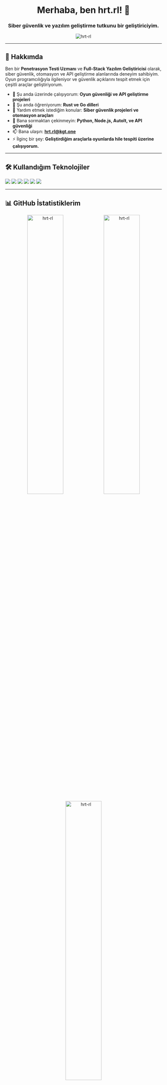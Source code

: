 <h1 align="center">Merhaba, ben hrt.rl! 👋</h1>
<h3 align="center">Siber güvenlik ve yazılım geliştirme tutkunu bir geliştiriciyim.</h3>

<p align="center">
  <img src="https://komarev.com/ghpvc/?username=hrt-rl&label=Ziyaretçi%20Sayısı&color=0e75b6&style=flat" alt="hrt-rl" />
</p>

---

## 🚀 Hakkımda
Ben bir **Penetrasyon Testi Uzmanı** ve **Full-Stack Yazılım Geliştiricisi** olarak, siber güvenlik, otomasyon ve API geliştirme alanlarında deneyim sahibiyim. Oyun programcılığıyla ilgileniyor ve güvenlik açıklarını tespit etmek için çeşitli araçlar geliştiriyorum.

- 🔭 Şu anda üzerinde çalışıyorum: **Oyun güvenliği ve API geliştirme projeleri**
- 🌱 Şu anda öğreniyorum: **Rust ve Go dilleri**
- 🤝 Yardım etmek istediğim konular: **Siber güvenlik projeleri ve otomasyon araçları**
- 💬 Bana sormaktan çekinmeyin: **Python, Node.js, AutoIt, ve API güvenliği**
- 📫 Bana ulaşın: **hrt.rl@kgt.one**
- ⚡ İlginç bir şey: **Geliştirdiğim araçlarla oyunlarda hile tespiti üzerine çalışıyorum.**

---

## 🛠️ Kullandığım Teknolojiler
<p align="left">
  <img src="https://img.shields.io/badge/Python-3776AB?style=for-the-badge&logo=python&logoColor=white" />
  <img src="https://img.shields.io/badge/Node.js-43853D?style=for-the-badge&logo=node-dot-js&logoColor=white" />
  <img src="https://img.shields.io/badge/AutoIt-1C3552?style=for-the-badge&logo=autoit&logoColor=white" />
  <img src="https://img.shields.io/badge/JavaScript-F7DF1E?style=for-the-badge&logo=javascript&logoColor=black" />
  <img src="https://img.shields.io/badge/MySQL-4479A1?style=for-the-badge&logo=mysql&logoColor=white" />
  <img src="https://img.shields.io/badge/cPanel-FF6C2C?style=for-the-badge&logo=cpanel&logoColor=white" />
</p>

---

## 📊 GitHub İstatistiklerim

<p align="center">
  <img width="48%" src="https://github-readme-stats.vercel.app/api?username=hrt-rl&show_icons=true&theme=radical" alt="hrt-rl" />
  <img width="48%" src="https://github-readme-streak-stats.herokuapp.com/?user=hrt-rl&theme=radical" alt="hrt-rl" />
</p>

<p align="center">
  <img width="48%" src="https://github-readme-stats.vercel.app/api/top-langs/?username=hrt-rl&layout=compact&langs_count=8&theme=radical" alt="hrt-rl" />
</p>

---

## 🏆 GitHub Başarılarım

<p align="center">
  <img src="https://github-profile-trophy.vercel.app/?username=hrt-rl&theme=radical&row=1&column=7" alt="hrt-rl" />
</p>

---

## 📫 Bana Ulaşın

- **Web Sitem**: [kgt.one](https://kgt.one)
- **Discord**: hrt.rl
- **E-posta**: hrt.rl@kgt.one

---

<p align="center">
  <b>Her gün yeni bir şeyler öğrenmek ve projelerimde ilerleme kaydetmek için buradayım. Bağlanalım!</b>
</p>
